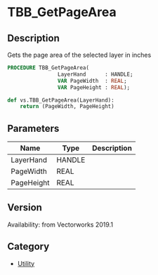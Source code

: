 # TBB_GetPageArea

## Description
Gets the page area of the selected layer in inches

```pascal
PROCEDURE TBB_GetPageArea(
				LayerHand      : HANDLE;
				VAR PageWidth  : REAL;
				VAR PageHeight : REAL);
```

```python
def vs.TBB_GetPageArea(LayerHand):
    return (PageWidth, PageHeight)
```

## Parameters
|Name|Type|Description|
|---|---|---|
|LayerHand|HANDLE|   |
|PageWidth|REAL|   |
|PageHeight|REAL|   |

## Version
Availability: from Vectorworks 2019.1

## Category
* [Utility](../Categories/Utility.md)
